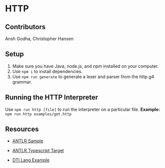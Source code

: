 # HTTP

## Contributors

Ansh Godha, Christopher Hansen

## Setup

1. Make sure you have Java, node.js, and npm installed on your computer.
2. Use `npm i` to install dependencies.
3. Use `npm run generate` to generate a lexer and parser from the http.g4 grammar.

## Running the HTTP Interpreter

Use `npm run http [file]` to run the interpreter on a particular file. **Example:** `npm run http examples/get.http`

## Resources

* [ANTLR Sample](https://github.com/fwouts/sample-antlr4-typescript?ref=hackernoon.com)

* [ANTLR Typescript Target](https://github.com/tunnelvisionlabs/antlr4ts)

* [DTI Lang Example](https://github.com/cornell-dti/dti-lang)
